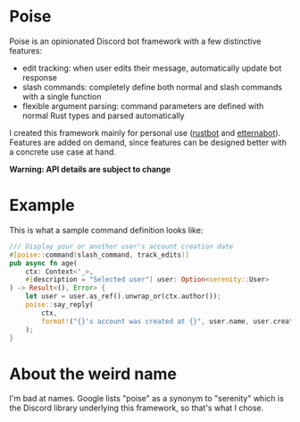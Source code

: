 # Poise
Poise is an opinionated Discord bot framework with a few distinctive features:
- edit tracking: when user edits their message, automatically update bot response 
- slash commands: completely define both normal and slash commands with a single function
- flexible argument parsing: command parameters are defined with normal Rust types and parsed automatically

I created this framework mainly for personal use ([rustbot](https://github.com/kangalioo/rustbot) and [etternabot](https://github.com/kangalioo/etternabot)). Features are added on demand, since features can be designed better with a concrete use case at hand.

**Warning: API details are subject to change**

# Example
This is what a sample command definition looks like:
```rust
/// Display your or another user's account creation date
#[poise::command(slash_command, track_edits)]
pub async fn age(
    ctx: Context<'_>,
    #[description = "Selected user"] user: Option<serenity::User>
) -> Result<(), Error> {
    let user = user.as_ref().unwrap_or(ctx.author());
    poise::say_reply(
        ctx,
        format!("{}'s account was created at {}", user.name, user.created_at())
    );
}
```

# About the weird name
I'm bad at names. Google lists "poise" as a synonym to "serenity" which is the Discord library
underlying this framework, so that's what I chose.
